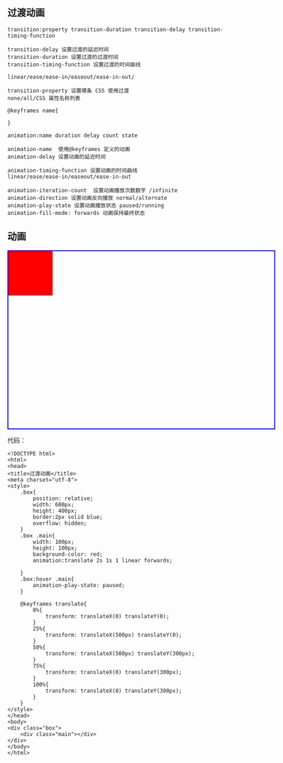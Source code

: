 ## 过渡动画

    transition:property transition-duration transition-delay transition-timing-function 	

	transition-delay 设置过渡的延迟时间
	transition-duration 设置过渡的过渡时间
	transition-timing-function 设置过渡的时间曲线
    
    linear/ease/ease-in/easeout/ease-in-out/

	transition-property 设置哪条 CSS 使用过渡
    none/all/CSS 属性名称列表

    @keyframes name{

    }

	animation:name duration delay count state

	animation-name  使用@keyframes 定义的动画
	animation-delay 设置动画的延迟时间

	animation-timing-function 设置动画的时间曲线
    linear/ease/ease-in/easeout/ease-in-out

	animation-iteration-count  设置动画播放次数数字 /infinite
	animation-direction 设置动画反向播放 normal/alternate
	animation-play-state 设置动画播放状态 paused/running
	animation-fill-mode: forwards 动画保持最终状态

## 动画

<style>
	.box{
		position: relative;
		width: 600px;
		height: 400px;
		border:2px solid blue;
		overflow: hidden;
	}
	.box .main{
		width: 100px;
		height: 100px;
		background-color: red;
		animation:translate 2s 1s 1 linear forwards;
		
	}
	.box:hover .main{
		animation-play-state: paused;
	}

	@keyframes translate{
		0%{
			transform: translateX(0) translateY(0);
		}
		25%{
			transform: translateX(500px) translateY(0);
		}
		50%{
			transform: translateX(500px) translateY(300px);
		}
		75%{
			transform: translateX(0) translateY(300px);
		}
		100%{
			transform: translateX(0) translateY(300px);
		}
	}
</style>

<div class="box">
	<div class="main"></div>
</div>

代码：

	<!DOCTYPE html>
	<html>
	<head>
	<title>过渡动画</title>
	<meta charset="utf-8">
	<style>
		.box{
			position: relative;
			width: 600px;
			height: 400px;
			border:2px solid blue;
			overflow: hidden;
		}
		.box .main{
			width: 100px;
			height: 100px;
			background-color: red;
			animation:translate 2s 1s 1 linear forwards;
			
		}
		.box:hover .main{
			animation-play-state: paused;
		}

		@keyframes translate{
			0%{
				transform: translateX(0) translateY(0);
			}
			25%{
				transform: translateX(500px) translateY(0);
			}
			50%{
				transform: translateX(500px) translateY(300px);
			}
			75%{
				transform: translateX(0) translateY(300px);
			}
			100%{
				transform: translateX(0) translateY(300px);
			}
		}
	</style>
	</head>
	<body>
	<div class="box">
		<div class="main"></div>
	</div>
	</body>
	</html>